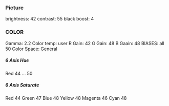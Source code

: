 ### Picture
brightness: 42
contrast: 55
black boost: 4
### COLOR 
Gamma: 2.2
Color temp: user
  R Gain: 42
  G Gain: 48
  B Gaain: 48
  BIASES: all 50
Color Space: General

##### 6 Axis Hue
Red 44
... 50
##### 6 Axis Saturate
Red 44
Green 47
Blue 48
Yellow 48
Magenta 46
Cyan 48
